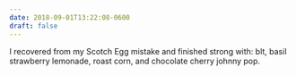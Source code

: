 ```yaml
---
date: 2018-09-01T13:22:08-0600
draft: false
---
```


I recovered from my Scotch Egg mistake and finished strong with: blt, basil strawberry lemonade, roast corn, and chocolate cherry johnny pop.

